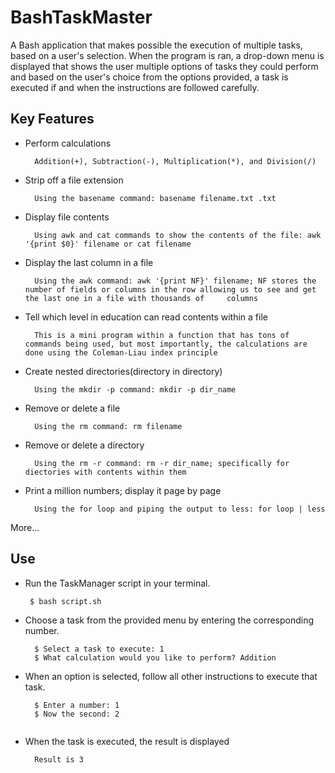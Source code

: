 # BashTaskMaster
A Bash application that makes possible the execution of multiple tasks, based on a user's selection. When the program is ran, a drop-down menu is displayed that shows the user multiple options of tasks they could perform and based on the user's choice from the options provided, a task is executed if and when the instructions are followed carefully.

## Key Features

+ Perform calculations
  ```
    Addition(+), Subtraction(-), Multiplication(*), and Division(/)
  ```

+ Strip off a file extension
  ```
    Using the basename command: basename filename.txt .txt
  ```

+ Display file contents
  ```
    Using awk and cat commands to show the contents of the file: awk '{print $0}' filename or cat filename
  ```

+ Display the last column in a file
  ```
    Using the awk command: awk '{print NF}' filename; NF stores the number of fields or columns in the row allowing us to see and get the last one in a file with thousands of     columns
  ```

+ Tell which level in education can read contents within a file
  ```
    This is a mini program within a function that has tons of commands being used, but most importantly, the calculations are done using the Coleman-Liau index principle
  ```

+ Create nested directories(directory in directory)
  ```
    Using the mkdir -p command: mkdir -p dir_name
  ```
  
+ Remove or delete a file
  ```
    Using the rm command: rm filename
  ```

+ Remove or delete a directory
  ```
    Using the rm -r command: rm -r dir_name; specifically for diectories with contents within them
  ```
  
+ Print a million numbers; display it page by page
  ```
    Using the for loop and piping the output to less: for loop | less
  ```
More...


## Use
+ Run the TaskManager script in your terminal.
   ```
    $ bash script.sh
   ```
   
+ Choose a task from the provided menu by entering the corresponding number.
  ```
    $ Select a task to execute: 1
    $ What calculation would you like to perform? Addition
  ```
  
+ When an option is selected, follow all other instructions to execute that task.
  ```
    $ Enter a number: 1
    $ Now the second: 2
    
+ When the task is executed, the result is displayed
  ```
    Result is 3
  ```
